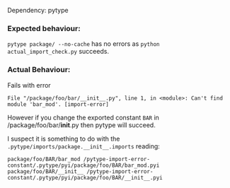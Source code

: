 Dependency: pytype

### Expected behaviour:

`pytype package/ --no-cache` has no errors as `python actual_import_check.py` succeeds.

### Actual Behaviour:

Fails with error 

```
File "/package/foo/bar/__init__.py", line 1, in <module>: Can't find module 'bar_mod'. [import-error]
```

However if you change the exported constant `BAR` in /package/foo/bar/__init__.py then pytype will succeed.

I suspect it is something to do with the `.pytype/imports/package.__init__.imports` reading:

```
package/foo/BAR/bar_mod /pytype-import-error-constant/.pytype/pyi/package/foo/BAR/bar_mod.pyi
package/foo/BAR/__init__ /pytype-import-error-constant/.pytype/pyi/package/foo/BAR/__init__.pyi
```
